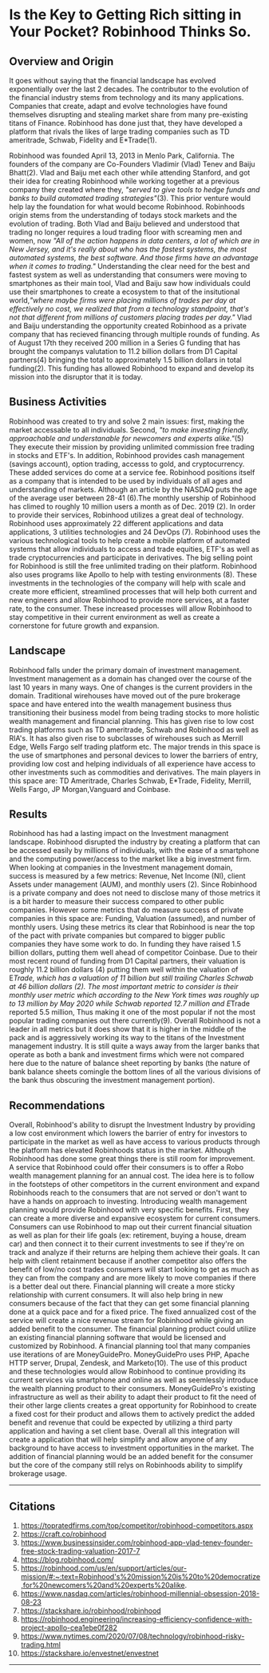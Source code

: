 # Is the Key to Getting Rich sitting in Your Pocket? Robinhood Thinks So.

## Overview and Origin

It goes without saying that the financial landscape has evolved exponentially over the last 2 decades. The contributor to the evolution of the financial industry stems from technology and its many applications. Companies that create, adapt and evolve technologies have found themselves disrupting and stealing market share from many pre-existing titans of Finance. Robinhood has done just that, they have developed a platform that rivals the likes of large trading companies such as TD ameritrade, Schwab, Fidelity and E*Trade(1). 

Robinhood was founded April 13, 2013 in Menlo Park, California. The founders of the company are Co-Founders Vladimir (Vlad) Tenev and Baiju Bhatt(2). Vlad and Baiju met each other while attending Stanford, and got their idea for creating Robinhood while working together at a previous company they created where they, *"served to give tools to hedge funds and banks to build automated trading strategies"*(3). This prior venture would help lay the foundation for what would become Robinhood. Robinhoods origin stems from the understanding of todays stock markets and the evolution of trading. Both Vlad and Baiju believed and understood that trading no longer requires a loud trading floor with screaming men and women, now *"All of the action happens in data centers, a lot of which are in New Jersey, and it's really about who has the fastest systems, the most automated systems, the best software. And those firms have an advantage when it comes to trading."* Understanding the clear need for the best and fastest system as well as understanding that consumers were moving to smartphones as their main tool, Vlad and Baiju saw how individuals could use their smartphones to create a ecosystem to that of the insitutional world,*"where maybe firms were placing millions of trades per day at effectively no cost, we realized that from a technology standpoint, that's not that different from millions of customers placing trades per day."* Vlad and Baiju understanding the opportunity created Robinhood as a private company that has recieved financing through multiple rounds of funding. As of August 17th they received 200 million in a Series G funding that has brought the companys valutation to 11.2 billion dollars from D1 Capital partners(4) bringing the total to approximately 1.5 billion dollars in total funding(2). This funding has allowed Robinhood to expand and develop its mission into the disruptor that it is today. 

## Business Activities 

Robinhood was created to try and solve 2 main issues: first, making the market accessable to all individuals. Second, *"to make investing friendly, approachable and understanable for newcomers and experts alike."*(5) They execute their mission by providing unlimited commission free trading in stocks and ETF's. In addition, Robinhood provides cash management (savings account), option trading, accesss to gold, and cryptocurrency. These added services do come at a service fee. Robinhood positions itself as a company that is intended to  be used by individuals of all ages and understanding of markets. Although an article by the NASDAQ puts the age of the average user between 28-41 (6).The monthly usership of Robinhood has climed to roughly 10 million users a month as of Dec. 2019 (2). 
In order to provide their services, Robinhood utilizes a great deal of technology. Robinhood uses approximately 22 different applications and data applications, 3 utilities technologies and 24 DevOps (7). Robinhood uses the various technological tools to help create a mobile platform of automated systems that allow individuals to access and trade equities, ETF's as well as trade cryptocurrencies and participate in derivatives. The big selling point for Robinhood is still the free unlimited trading on their platform. Robinhood also uses programs like Apollo to help with testing environments (8). These investments in the technologies of the company will help with scale and create more efficient, streamlined processes that will help both current and new engineers and allow Robinhood to provide more services, at a faster rate, to the consumer. These increased processes will allow Robinhood to stay competitive in their current environment as well as create a cornerstone for future growth and expansion. 

## Landscape

Robinhood falls under the primary domain of investment management. Investment management as a domain has changed over the course of the last 10 years in many ways. One of changes is the current providers in the domain. Traditional wirehouses have moved out of the pure brokerage space and have entered into the wealth management business thus transitioning their business model from being trading stocks to more holistic wealth management and financial planning. This has given rise to low cost trading platforms such as TD ameritrade, Schwab and Robinhood as well as RIA's. It has also given rise to subclasses of wirehouses such as Merrill Edge, Wells Fargo self trading platform etc. The major trends in this space is the use of smartphones and personal devices to lower the barriers of entry, providing low cost and helping individuals of all experience have access to other investments such as commodities and derivatives. The main players in this space are: TD Ameritrade, Charles Schwab, E*Trade, Fidelity, Merrill, Wells Fargo, JP Morgan,Vanguard and Coinbase. 

## Results

Robinhood has had a lasting impact on the Investment managment landscape. Robinhood disrupted the industry by creating a platform that can be accessed easily by millions of individuals, with the ease of a smartphone and the computing power/access to the market like a big investment firm. When looking at companies in the Investment management domain, success is measured by a few metrics: Revenue, Net Income (NI), client Assets under management (AUM), and monthly users (2). Since Robinhood is a private company and does not need to disclose many of those metrics it is a bit harder to measure their success compared to other public companies. However some metrics that do measure success of private companies in this space are: Funding, Valuation (assumed), and number of monthly users. Using these metrics its clear that Robinhood is near the top of the pact with private companies but compared to bigger public companies they have some work to do. In funding they have raised 1.5 billion dollars, putting them well ahead of competitor Coinbase. Due to their most recent round of funding from D1 Capital partners, their valuation is roughly 11.2 billion dollars (4) putting them well within the valuation of E*Trade, which has a valuation of 11 billion but still trailing Charles Schwab at 46 billion dollars (2). The most important metric to consider is their monthly user metric which according to the New York times was roughly up to 13 million by May 2020 while Schwab reported 12.7 million and E*Trade reported 5.5 million, Thus making it one of the most popular if not the most popular trading companies out there currently(9). Overall Robinhood is not a leader in all metrics but it does show that it is higher in the middle of the pack and is aggressively working its way to the titans of the Investment management industry. It is still quite a ways away from the larger banks that operate as both a bank and investment firms which were not compared here due to the nature of balance sheet reporting by banks (the nature of bank balance sheets comingle the bottom lines of all the various divisions of the bank thus obscuring the investment management portion). 

## Recommendations

Overall, Robinhood's ability to disrupt the Investment Industry by providing a low cost environment which lowers the barrier of entry for investors to participate in the market as well as have access to various products through the platform has elevated Robinhoods status in the market. Although Robinhood has done some great things there is still room for improvement. A service that Robinhood could offer their consumers is to offer a Robo wealth management planning for an annual cost. The idea here is to follow in the footsteps of other competitors in the current environment and expand Robinhoods reach to the consumers that are not served or don't want to have a hands on approach to investing. Introducing wealth management planning would provide Robinhood with very specific benefits. First, they can create a more diverse and expansive ecosystem for current consumers. Consumers can use Robinhood to map out their current financial situation as well as plan for their life goals (ex: retirement, buying a house, dream car) and then connect it to their current investments to see if they're on track and analyze if their returns are helping them achieve their goals. It can help with client retainment because if another competitor also offers the benefit of low/no cost trades consumers will start looking to get as much as they can from the company and are more likely to move companies if there is a better deal out there. Financial planning will create a more sticky relationship with current consumers. It will also help bring in new consumers because of the fact that they can get some financial planning done at a quick pace and for a fixed price. The fixed annualized cost of the service will create a nice revenue stream for Robinhood while giving an added benefit to the consumer. The financial planning product could utilize an existing financial planning software that would be licensed and customized by Robinhood. A financial planning tool that many companies use iterations of are MoneyGuidePro. MoneyGuidePro uses PHP, Apache HTTP server, Drupal, Zendesk, and Marketo(10). The use of this product and these technologies would allow Robinhood to continue providing its current services via smartphone and online as well as seemlessly introduce the wealth planning product to their consumers. MoneyGuidePro's existing infrastructure as well as their ability to adapt their product to fit the need of their other large clients creates a great opportunity for Robinhood to create a fixed cost for their product and allows them to actively predict the added benefit and revenue that could be expected by utilizing a third party application and having a set client base. Overall all this integration will create a application that will help simplify and allow anyone of any background to have access to investment opportunities in the market. The addition of financial planning would be an added benefit for the consumer but the core of the company still relys on Robinhoods ability to simplify brokerage usage.

---

## Citations 
1.	https://topratedfirms.com/top/competitor/robinhood-competitors.aspx
2.	https://craft.co/robinhood
3.	https://www.businessinsider.com/robinhood-app-vlad-tenev-founder-free-stock-trading-valuation-2017-7
4.	https://blog.robinhood.com/
5.	https://robinhood.com/us/en/support/articles/our-mission/#:~:text=Robinhood's%20mission%20is%20to%20democratize,for%20newcomers%20and%20experts%20alike.
6.	https://www.nasdaq.com/articles/robinhood-millennial-obsession-2018-08-23
7.	https://stackshare.io/robinhood/robinhood
8.	https://robinhood.engineering/increasing-efficiency-confidence-with-project-apollo-cea1ebe0f282
9.	https://www.nytimes.com/2020/07/08/technology/robinhood-risky-trading.html
10.	https://stackshare.io/envestnet/envestnet

---
